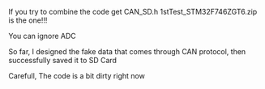 If you try to combine the code get CAN_SD.h 
1stTest_STM32F746ZGT6.zip is the one!!!

You can ignore ADC 


So far, I designed the fake data that comes through CAN protocol, then successfully saved it to SD Card


Carefull, The code is a bit dirty right now
